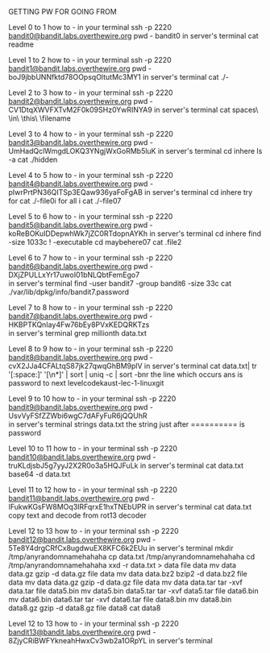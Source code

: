 GETTING PW FOR GOING FROM

Level 0 to 1
how to -      in your terminal
					ssh -p 2220 bandit0@bandit.labs.overthewire.org 
					pwd -         bandit0
			  in server's terminal 
			  		cat readme	

Level 1 to 2
how to -      in your terminal
					ssh -p 2220 bandit1@bandit.labs.overthewire.org 
					pwd -         boJ9jbbUNNfktd78OOpsqOltutMc3MY1
			  in server's terminal 
			  		cat ./-
			  			
Level 2 to 3
how to -      in your terminal
					ssh -p 2220 bandit2@bandit.labs.overthewire.org 
					pwd -         CV1DtqXWVFXTvM2F0k09SHz0YwRINYA9
			  in server's terminal 
			  		cat spaces\ \in\ \this\ \filename  

Level 3 to 4
how to -      in your terminal
					ssh -p 2220 bandit3@bandit.labs.overthewire.org 
					pwd -         UmHadQclWmgdLOKQ3YNgjWxGoRMb5luK
			  in server's terminal 
					cd inhere
			  		ls -a
			  		cat ./hidden	  		

Level 4 to 5
how to -      in your terminal
					ssh -p 2220 bandit4@bandit.labs.overthewire.org 
					pwd -         pIwrPrtPN36QITSp3EQaw936yaFoFgAB
			  in server's terminal 
	  				cd inhere
			  		try for cat ./-file0i for all i
			  		cat ./-file07

Level 5 to 6
how to -      in your terminal
					ssh -p 2220 bandit5@bandit.labs.overthewire.org 
					pwd -         koReBOKuIDDepwhWk7jZC0RTdopnAYKh
			  in server's terminal 
			  		cd inhere
			  		find -size 1033c ! -executable
			  		cd maybehere07
			  		cat .file2			  		



Level 6 to 7
how to -      in your terminal
					ssh -p 2220 bandit6@bandit.labs.overthewire.org 
					pwd -         DXjZPULLxYr17uwoI01bNLQbtFemEgo7    
			   in server's terminal 
			  		find -user bandit7 -group bandit6 -size 33c
			  		cat ./var/lib/dpkg/info/bandit7.password

Level 7 to 8
how to -      in your terminal
					ssh -p 2220 bandit7@bandit.labs.overthewire.org 
					pwd -         HKBPTKQnIay4Fw76bEy8PVxKEDQRKTzs    
			  in server's terminal 
			  		grep millionth data.txt

Level 8 to 9
how to -      in your terminal
					ssh -p 2220 bandit8@bandit.labs.overthewire.org 
					pwd -         cvX2JJa4CFALtqS87jk27qwqGhBM9plV
			  in server's terminal 
			  		cat data.txt| tr '[:space:]' '[\n*]' | sort | uniq -c | sort -bnr
			  		the line which occurs ans is password to next levelcodekaust-lec-1-linuxgit

Level 9 to 10
how to -      in your terminal
					ssh -p 2220 bandit9@bandit.labs.overthewire.org 
					pwd -         UsvVyFSfZZWbi6wgC7dAFyFuR6jQQUhR      
			  in server's terminal 
			  		strings data.txt
			  		the string just after ========== is password

Level 10 to 11
how to -      in your terminal
					ssh -p 2220 bandit10@bandit.labs.overthewire.org 
					pwd -         truKLdjsbJ5g7yyJ2X2R0o3a5HQJFuLk
			  in server's terminal 
			  		cat data.txt
			  		base64 -d data.txt

Level 11 to 12
how to -      in your terminal
					ssh -p 2220 bandit11@bandit.labs.overthewire.org 
					pwd -         IFukwKGsFW8MOq3IRFqrxE1hxTNEbUPR
			  in server's terminal
			  		cat data.txt
			  		copy text and decode from rot13 decoder

Level 12 to 13
how to -      in your terminal
					ssh -p 2220 bandit12@bandit.labs.overthewire.org 
					pwd -         5Te8Y4drgCRfCx8ugdwuEX8KFC6k2EUu
			  in server's terminal
			  		mkdir /tmp/anyrandomnamehahaha
			  		cp data.txt /tmp/anyrandomnamehahaha
			  		cd /tmp/anyrandomnamehahaha
			  		xxd -r data.txt > data
			  		file data
			  		mv data data.gz
			  		gzip -d data.gz
			  		file data 
			  		mv data data.bz2
			  		bzip2 -d data.bz2
			  		file data
			  		mv data data.gz
			  		gzip -d data.gz
			  		file data
			  		mv data data.tar
			  		tar -xvf data.tar
			  		file data5.bin
			  		mv data5.bin data5.tar
			  		tar -xvf data5.tar
			  		file data6.bin
			  		mv data6.bin data6.tar
			  		tar -xvf data6.tar
			  		file data8.bin
			  		mv data8.bin data8.gz
			  		gzip -d data8.gz
					file data8
					cat data8

Level 12 to 13
how to -      in your terminal
					ssh -p 2220 bandit13@bandit.labs.overthewire.org 
					pwd -         8ZjyCRiBWFYkneahHwxCv3wb2a1ORpYL
			  in server's terminal			  		




